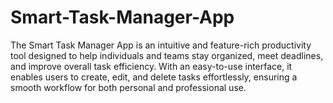 # Smart-Task-Manager-App
The Smart Task Manager App is an intuitive and feature-rich productivity tool designed to help individuals and teams stay organized, meet deadlines, and improve overall task efficiency. With an easy-to-use interface, it enables users to create, edit, and delete tasks effortlessly, ensuring a smooth workflow for both personal and professional use. 
